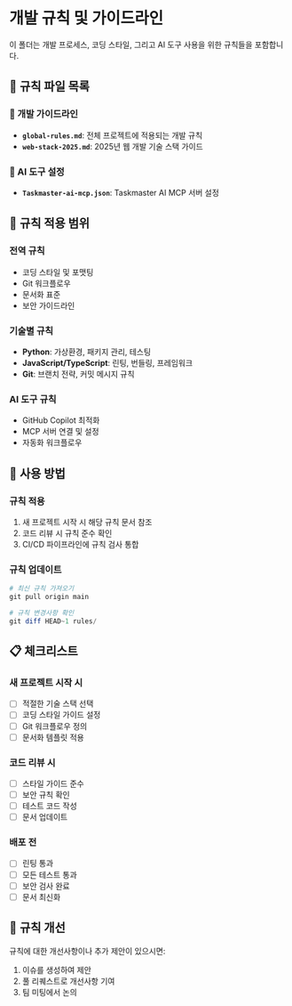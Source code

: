 # 개발 규칙 및 가이드라인

이 폴더는 개발 프로세스, 코딩 스타일, 그리고 AI 도구 사용을 위한 규칙들을 포함합니다.

## 📁 규칙 파일 목록

### 📖 개발 가이드라인
- **`global-rules.md`**: 전체 프로젝트에 적용되는 개발 규칙
- **`web-stack-2025.md`**: 2025년 웹 개발 기술 스택 가이드

### 🤖 AI 도구 설정
- **`Taskmaster-ai-mcp.json`**: Taskmaster AI MCP 서버 설정

## 🎯 규칙 적용 범위

### 전역 규칙
- 코딩 스타일 및 포맷팅
- Git 워크플로우
- 문서화 표준
- 보안 가이드라인

### 기술별 규칙
- **Python**: 가상환경, 패키지 관리, 테스팅
- **JavaScript/TypeScript**: 린팅, 번들링, 프레임워크
- **Git**: 브랜치 전략, 커밋 메시지 규칙

### AI 도구 규칙
- GitHub Copilot 최적화
- MCP 서버 연결 및 설정
- 자동화 워크플로우

## 🚀 사용 방법

### 규칙 적용
1. 새 프로젝트 시작 시 해당 규칙 문서 참조
2. 코드 리뷰 시 규칙 준수 확인
3. CI/CD 파이프라인에 규칙 검사 통합

### 규칙 업데이트
```powershell
# 최신 규칙 가져오기
git pull origin main

# 규칙 변경사항 확인
git diff HEAD~1 rules/
```

## 📋 체크리스트

### 새 프로젝트 시작 시
- [ ] 적절한 기술 스택 선택
- [ ] 코딩 스타일 가이드 설정
- [ ] Git 워크플로우 정의
- [ ] 문서화 템플릿 적용

### 코드 리뷰 시
- [ ] 스타일 가이드 준수
- [ ] 보안 규칙 확인
- [ ] 테스트 코드 작성
- [ ] 문서 업데이트

### 배포 전
- [ ] 린팅 통과
- [ ] 모든 테스트 통과
- [ ] 보안 검사 완료
- [ ] 문서 최신화

## 🔄 규칙 개선

규칙에 대한 개선사항이나 추가 제안이 있으시면:
1. 이슈를 생성하여 제안
2. 풀 리퀘스트로 개선사항 기여
3. 팀 미팅에서 논의 